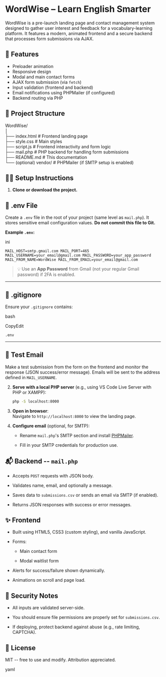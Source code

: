 # WordWise – Learn English Smarter

WordWise is a pre-launch landing page and contact management system designed to gather user interest and feedback for a vocabulary-learning platform. It features a modern, animated frontend and a secure backend that processes form submissions via AJAX.

## 🚀 Features

- Preloader animation
- Responsive design
- Modal and main contact forms
- AJAX form submission (via `fetch`)
- Input validation (frontend and backend)
- Email notifications using PHPMailer (if configured)
- Backend routing via PHP

## 📁 Project Structure

WordWise/\
│\
├── index.html # Frontend landing page\
├── style.css # Main styles\
├── script.js # Frontend interactivity and form logic\
├── mail.php # PHP backend for handling form submissions\
├── README.md # This documentation\
└── (optional) vendor/ # PHPMailer (if SMTP setup is enabled)


## 🧑‍💻 Setup Instructions

1. **Clone or download the project.**

📄 .env File
------------

Create a `.env` file in the root of your project (same level as `mail.php`). It stores sensitive email configuration values. **Do not commit this file to Git.**

**Example `.env`:**

ini

`MAIL_HOST=smtp.gmail.com
MAIL_PORT=465
MAIL_USERNAME=your_email@gmail.com
MAIL_PASSWORD=your_app_password
MAIL_FROM_NAME=WordWise
MAIL_FROM_EMAIL=your_email@gmail.com`

> 💡 Use an **App Password** from Gmail (not your regular Gmail password) if 2FA is enabled.

* * * * *

🚫 .gitignore
-------------

Ensure your `.gitignore` contains:

bash

CopyEdit

`.env`

* * * * *

📨 Test Email
-------------

Make a test submission from the form on the frontend and monitor the response (JSON success/error message). Emails will be sent to the address defined in `MAIL_USERNAME`.

2. **Serve with a local PHP server** (e.g., using VS Code Live Server with PHP or XAMPP):
   ```bash
   php -S localhost:8000
3.  **Open in browser**:\
    Navigate to `http://localhost:8000` to view the landing page.

4.  **Configure email** (optional, for SMTP):

    -   Rename `mail.php`'s SMTP section and install [PHPMailer](https://github.com/PHPMailer/PHPMailer).

    -   Fill in your SMTP credentials for production use.

📬 Backend -- `mail.php`
-----------------------

-   Accepts `POST` requests with JSON body.

-   Validates name, email, and optionally a message.

-   Saves data to `submissions.csv` or sends an email via SMTP (if enabled).

-   Returns JSON responses with success or error messages.

✨ Frontend
----------

-   Built using HTML5, CSS3 (custom styling), and vanilla JavaScript.

-   Forms:

    -   Main contact form

    -   Modal waitlist form

-   Alerts for success/failure shown dynamically.

-   Animations on scroll and page load.

🔐 Security Notes
-----------------

-   All inputs are validated server-side.

-   You should ensure file permissions are properly set for `submissions.csv`.

-   If deploying, protect backend against abuse (e.g., rate limiting, CAPTCHA).



📄 License
----------

MIT -- free to use and modify. Attribution appreciated.

yaml
